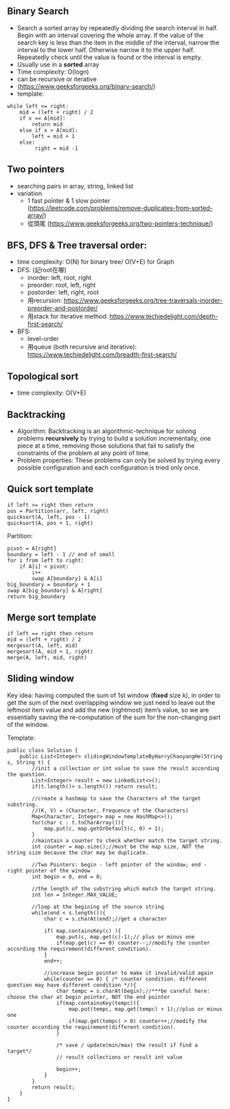 ## Binary Search
- Search a sorted array by repeatedly dividing the search interval in half. Begin with an interval covering the whole array. If the value of the search key is less than the item in the middle of the interval, narrow the interval to the lower half. Otherwise narrow it to the upper half. Repeatedly check until the value is found or the interval is empty.
- Usually use in a **sorted** array
- Time complexity: O(logn)
- can be recursive or iterative
- (https://www.geeksforgeeks.org/binary-search/)
- template:
```
while left <= right:
    mid = (left + right) / 2
    if x == A[mid]:
        return mid
    else if x > A[mid]:
        left = mid + 1
    else:
         right = mid -1
```

## Two pointers
- searching pairs in array, string, linked list
- variation
    - 1 fast pointer & 1 slow pointer (https://leetcode.com/problems/remove-duplicates-from-sorted-array/)
    - 從頭尾 (https://www.geeksforgeeks.org/two-pointers-technique/)

## BFS, DFS & Tree traversal order:
- time complexity: O(N) for binary tree/ O(V+E) for Graph
- DFS: (記root在哪)
    - inorder: left, root, right
    - preorder: root, left, right
    - postorder: left, right, root
    - 用recursion: https://www.geeksforgeeks.org/tree-traversals-inorder-preorder-and-postorder/
    - 用stack for iterative method: https://www.techiedelight.com/depth-first-search/
- BFS:
    - level-order
    - 用queue (both recursive and iterative): https://www.techiedelight.com/breadth-first-search/

## Topological sort
- time complexity: O(V+E)

## Backtracking
- Algorithm: Backtracking is an algorithmic-technique for solving problems **recursively** by trying to build a solution incrementally, one piece at a time, removing those solutions that fail to satisfy the constraints of the problem at any point of time.
- Problem properties: These problems can only be solved by trying every possible configuration and each configuration is tried only once.

## Quick sort template
```
if left >= right then return
pos = Partition(arr, left, right)
quicksort(A, left, pos - 1)
quicksort(A, pos + 1, right)
```

Partition:
```
pivot = A[right]
boundary = left - 1 // end of small
for i from left to right:
    if A[i] < pivot:
        i++
        swap A[boundary] & A[i]
big_boundary = boundary + 1
swap A[big_boundary] & A[right]
return big_boundary
```

## Merge sort template
```
if left == right then return
mid = (left + right) / 2
mergesort(A, left, mid)
mergesort(A, mid + 1, right)
merge(A, left, mid, right)
```


## Sliding window
Key idea: having computed the sum of 1st window (**fixed** size k), in order to get the sum of the next overlapping window we just need to leave out the leftmost item value and add the new (rightmost) item’s value, so we are essentially saving the re-computation of the sum for the non-changing part of the window.

Template:
```
public class Solution {
    public List<Integer> slidingWindowTemplateByHarryChaoyangHe(String s, String t) {
        //init a collection or int value to save the result according the question.
        List<Integer> result = new LinkedList<>();
        if(t.length()> s.length()) return result;
        
        //create a hashmap to save the Characters of the target substring.
        //(K, V) = (Character, Frequence of the Characters)
        Map<Character, Integer> map = new HashMap<>();
        for(char c : t.toCharArray()){
            map.put(c, map.getOrDefault(c, 0) + 1);
        }
        //maintain a counter to check whether match the target string.
        int counter = map.size();//must be the map size, NOT the string size because the char may be duplicate.
        
        //Two Pointers: begin - left pointer of the window; end - right pointer of the window
        int begin = 0, end = 0;
        
        //the length of the substring which match the target string.
        int len = Integer.MAX_VALUE; 
        
        //loop at the begining of the source string
        while(end < s.length()){
            char c = s.charAt(end);//get a character
            
            if( map.containsKey(c) ){
                map.put(c, map.get(c)-1);// plus or minus one
                if(map.get(c) == 0) counter--;//modify the counter according the requirement(different condition).
            }
            end++;
            
            //increase begin pointer to make it invalid/valid again
            while(counter == 0) { /* counter condition. different question may have different condition */){
                char tempc = s.charAt(begin);//***be careful here: choose the char at begin pointer, NOT the end pointer
                if(map.containsKey(tempc)){
                    map.put(tempc, map.get(tempc) + 1);//plus or minus one
                    if(map.get(tempc) > 0) counter++;//modify the counter according the requirement(different condition).
                }
                
                /* save / update(min/max) the result if find a target*/
                // result collections or result int value
                
                begin++;
            }
        }
        return result;
    }
}
```